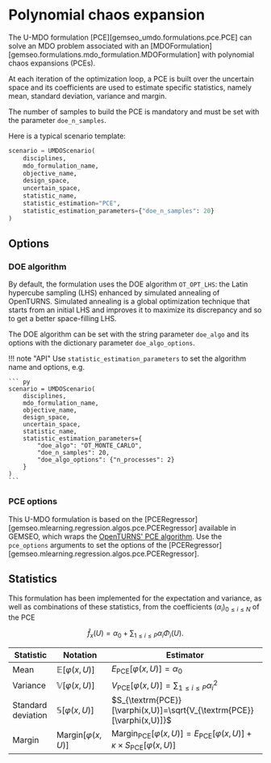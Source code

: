 <!--
 Copyright 2021 IRT Saint Exupéry, https://www.irt-saintexupery.com

 This work is licensed under the Creative Commons Attribution-ShareAlike 4.0
 International License. To view a copy of this license, visit
 http://creativecommons.org/licenses/by-sa/4.0/ or send a letter to Creative
 Commons, PO Box 1866, Mountain View, CA 94042, USA.
-->

# Polynomial chaos expansion

The U-MDO formulation [PCE][gemseo_umdo.formulations.pce.PCE]
can solve an MDO problem
associated with an [MDOFormulation][gemseo.formulations.mdo_formulation.MDOFormulation]
with polynomial chaos expansions (PCEs).

At each iteration of the optimization loop,
a PCE is built over the uncertain space
and its coefficients are used to estimate specific statistics,
namely mean, standard deviation, variance and margin.

The number of samples to build the PCE is mandatory
and must be set with the parameter `doe_n_samples`.

Here is a typical scenario template:

``` py
scenario = UMDOScenario(
    disciplines,
    mdo_formulation_name,
    objective_name,
    design_space,
    uncertain_space,
    statistic_name,
    statistic_estimation="PCE",
    statistic_estimation_parameters={"doe_n_samples": 20}
)
```

## Options

### DOE algorithm

By default,
the formulation uses the DOE algorithm `OT_OPT_LHS`:
the Latin hypercube sampling (LHS)
enhanced by simulated annealing
of OpenTURNS.
Simulated annealing is a global optimization technique that
starts from an initial LHS
and improves it to maximize its discrepancy
and so to get a better space-filling LHS.

The DOE algorithm can be set with the string parameter `doe_algo`
and its options with the dictionary parameter `doe_algo_options`.

!!! note "API"
    Use `statistic_estimation_parameters`
    to set the algorithm name and options,
    e.g.

    ``` py
    scenario = UMDOScenario(
        disciplines,
        mdo_formulation_name,
        objective_name,
        design_space,
        uncertain_space,
        statistic_name,
        statistic_estimation_parameters={
            "doe_algo": "OT_MONTE_CARLO",
            "doe_n_samples": 20,
            "doe_algo_options": {"n_processes": 2}
        }
    )
    ```

### PCE options

This U-MDO formulation is based on the [PCERegressor][gemseo.mlearning.regression.algos.pce.PCERegressor] available in GEMSEO,
which wraps the [OpenTURNS' PCE algorithm](https://openturns.github.io/openturns/latest/user_manual/response_surface/_generated/openturns.FunctionalChaosAlgorithm.html).
Use the `pce_options` arguments to set the options of the [PCERegressor][gemseo.mlearning.regression.algos.pce.PCERegressor].

## Statistics

This formulation has been implemented for the expectation and variance,
as well as combinations of these statistics,
from the coefficients $(\alpha_i)_{0\leq i \leq N}$ of the PCE

$$\hat{f}_x(U)=\alpha_0 + \sum_{1\leq i\leq P}\alpha_i\Phi_i(U).$$

| Statistic          | Notation                        | Estimator                                                                                                                    |
|--------------------|---------------------------------|------------------------------------------------------------------------------------------------------------------------------|
| Mean               | $\mathbb{E}[\varphi(x,U)]$      | $E_{\textrm{PCE}}[\varphi(x,U)]=\alpha_0$                                                                                    |
| Variance           | $\mathbb{V}[\varphi(x,U)]$      | $V_{\textrm{PCE}}[\varphi(x,U)]=\sum_{1\leq i\leq P}\alpha_i^2$                                                              |
| Standard deviation | $\mathbb{S}[\varphi(x,U)]$      | $S_{\textrm{PCE}}[\varphi(x,U)]=\sqrt{V_{\textrm{PCE}}[\varphi(x,U)]}$                                                      |
| Margin             | $\textrm{Margin}[\varphi(x,U)]$ | $\textrm{Margin}_{\textrm{PCE}}[\varphi(x,U)]=E_{\textrm{PCE}}[\varphi(x,U)] + \kappa \times S_{\textrm{PCE}}[\varphi(x,U)]$ |

